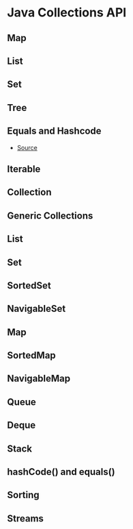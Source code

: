 # Java Collections API

## Map
## List
## Set
## Tree
## Equals and Hashcode

+ [Source](http://tutorials.jenkov.com/java-collections/index.html)

## Iterable
## Collection
## Generic Collections
## List
## Set
## SortedSet
## NavigableSet
## Map
## SortedMap
## NavigableMap
## Queue
## Deque
## Stack
## hashCode() and equals()
## Sorting
## Streams
